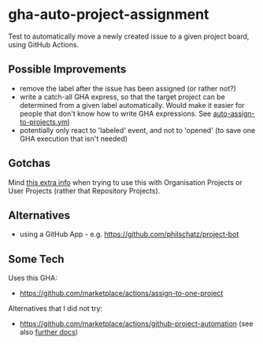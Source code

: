 # gha-auto-project-assignment

Test to automatically move a newly created issue to a given project board, using GitHub Actions.

## Possible Improvements

- remove the label after the issue has been assigned (or rather not?)
- write a catch-all GHA express, so that the target project can be determined from a given label automatically. Would make it easier for people that don't know how to write GHA expressions. See [auto-assign-to-projects.yml](.github/workflows/auto-assign-to-projects.yml)
- potentially only react to 'labeled' event, and not to 'opened' (to save one GHA execution that isn't needed)

## Gotchas

Mind [this extra info](https://github.com/marketplace/actions/assign-to-one-project#organisation-or-user-project) when trying to use this with Organisation Projects or User Projects (rather that Repository Projects).

## Alternatives

- using a GitHub App - e.g. https://github.com/philschatz/project-bot

## Some Tech

Uses this GHA:
- https://github.com/marketplace/actions/assign-to-one-project

Alternatives that I did not try:
- https://github.com/marketplace/actions/github-project-automation (see also [further docs](https://docs.github.com/en/actions/guides/moving-assigned-issues-on-project-boards))
